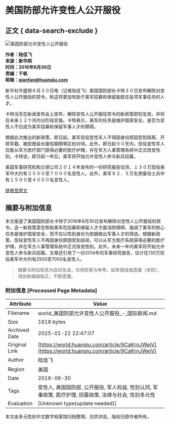 # 美国防部允许变性人公开服役

## 正文 { data-search-exclude }


![美国防部允许变性人公开服役](https://rs2.huanqiucdn.cn/huanqiu/image/www/common/200.jpg)

**作者：陆佳飞**  
**来源：新华网**  
**时间：2016年6月30日**  
**责编：千帆**  
**邮箱：qianfan@huanqiu.com**

新华社华盛顿６月３０日电（记者陆佳飞）美国国防部长卡特３０日宣布解除对变性人公开服役的禁令，称这将更加有助于美军招募和保留能胜任各项军事任务的人才。

卡特当天在新闻发布会上宣布，解除变性人公开服役禁令的新政策即刻生效，并将在未来１２个月内分阶段实施。卡特表示，美军的任务是维护国家安全，是否为变性人不应成为美军招募和保留军事人才的障碍。

根据此次推出的新政策，即日起，美军现役变性军人不得因身份原因受到隔离、开除军籍、被拒绝延长服役期限等区别对待。此外，即日起９０天内，现役变性军人应能从军方医疗部门获得必要的医疗护理，并在军方人事管理系统中正式改变性别。卡特说，即日起一年后，美军将开始允许变性人参与新兵招募。

美国军事研究机构兰德公司２０１４年发布的一份研究报告估测，１３０万现役美军中大约有２５００至７０００名变性人。此外，美军８２．５万名预备役士兵中有１５００至４０００名变性人。

[链接至原文](http://news.xinhuanet.com/world/2016-07/01/c_1119148490.htm)
<!-- tcd_original_link https://world.huanqiu.com/article/9CaKrnJWeiV -->


## 摘要与附加信息

<!-- tcd_abstract -->
本文报道了美国国防部长卡特于2016年6月30日宣布解除对变性人公开服役的禁令。这一新政策意在帮助美军在招募和保留人才方面消除障碍，强调了美军的核心任务是维护国家安全，而不应以性别身份为依据做出军事人才的筛选。根据新政策，现役变性军人不再因身份原因受到歧视，可以从军方医疗系统获得必要的医疗护理，并在军方人事管理系统中正式改变性别。此外，未来一年内美军将开始允许变性人参与新兵招募。文章还引用了一份2014年的军事研究报告，估计在130万现役美军中大约有2500至7000名变性人。
<!-- tcd_abstract_end -->

> 摘要与附加信息为自动生成，仅供检索与参考。如有错误或遗漏（未知），请协助编辑指正，不胜感激。

### 附加信息 [Processed Page Metadata]

| Attribute       | Value                                  |
|-----------------|----------------------------------------|
| Filename        | world_美国防部允许变性人公开服役_-_国际新闻.md                             |
| Size            | 1618 bytes                           |
| Archived Date   | 2025-01-22 22:47:07                             |
| Original Link   | [https://world.huanqiu.com/article/9CaKrnJWeiV](https://world.huanqiu.com/article/9CaKrnJWeiV)                       |
| Author          | 陆佳飞                               |
| Region          | 美国                               |
| Date            | 2016-06-30                                 |
| Tags            | 变性人, 美国国防部, 公开服役, 军人权益, 性别认同, 军事政策, 医疗护理, 招募政策, 法律与社会, 性别多元性                                 |
| Evaluation            | [Unknown type(update needed)]                                 |
<!-- tcd_table_end -->

本文由多元性别中文数字档案馆归档整理，仅供浏览。版权归原作者所有。
